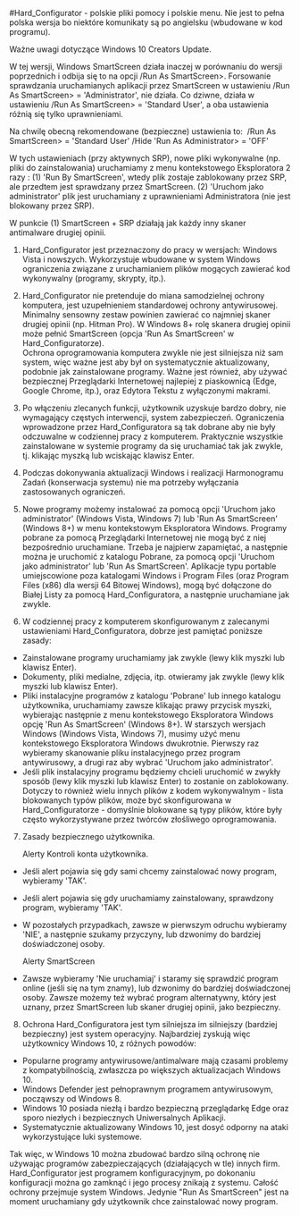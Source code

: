 #Hard_Configurator - polskie pliki pomocy i polskie menu. Nie jest to pełna polska wersja bo niektóre komunikaty są po angielsku (wbudowane w kod programu). 

Ważne uwagi dotyczące Windows 10 Creators Update.

W tej wersji, Windows SmartScreen działa inaczej w porównaniu do wersji poprzednich i odbija się to na opcji /Run As SmartScreen>. Forsowanie sprawdzania uruchamianych aplikacji przez SmartScreen w ustawieniu /Run As SmartScreen> = 'Administrator', nie działa. Co dziwne, działa w ustawieniu /Run As SmartScreen> = 'Standard User', a oba ustawienia różnią się tylko uprawnieniami.

Na chwilę obecną rekomendowane (bezpieczne) ustawienia to: 
/Run As SmartScreen> = 'Standard User'
/Hide 'Run As Administrator> = 'OFF'

W tych ustawieniach (przy aktywnych SRP), nowe pliki wykonywalne (np. pliki do zainstalowania) uruchamiamy z menu kontekstowego Eksploratora 2 razy :
(1) 'Run By SmartScreen', wtedy plik zostaje zablokowany przez SRP, ale przedtem jest sprawdzany przez SmartScreen.
(2) 'Uruchom jako administrator' plik jest uruchamiany z uprawnieniami Administratora (nie jest blokowany przez SRP).

W punkcie (1) SmartScreen + SRP działają jak każdy inny skaner antimalware drugiej opinii. 


1. Hard_Configurator jest przeznaczony do pracy w wersjach: Windows Vista i nowszych. Wykorzystuje wbudowane w system Windows ograniczenia związane z uruchamianiem plików mogących zawierać kod wykonywalny (programy, skrypty, itp.). 
 
2. Hard_Configurator nie pretenduje do miana samodzielnej ochrony komputera, jest uzupełnieniem standardowej ochrony antywirusowej. Minimalny sensowny zestaw powinien zawierać co najmniej skaner drugiej opinii (np. Hitman Pro). W Windows 8+ rolę skanera drugiej opinii może pełnić SmartScreen (opcja 'Run As SmartScreen' w Hard_Configuratorze).  
Ochrona oprogramowania komputera zwykle nie jest silniejsza niż sam system, więc ważne jest aby był on systematycznie aktualizowany, podobnie jak zainstalowane programy. 
Ważne jest również, aby używać bezpiecznej Przeglądarki Internetowej najlepiej z piaskownicą (Edge, Google Chrome, itp.), oraz Edytora Tekstu z wyłączonymi makrami. 

3. Po włączeniu zlecanych funkcji, użytkownik uzyskuje bardzo dobry, nie wymagający częstych interwencji, system zabezpieczeń. Ograniczenia wprowadzone przez Hard_Configuratora są tak dobrane aby nie były odczuwalne w codziennej pracy z komputerem. Praktycznie wszystkie zainstalowane w systemie programy da się uruchamiać tak jak zwykle, tj. klikając myszką lub wciskając klawisz Enter.  

4. Podczas dokonywania aktualizacji Windows i realizacji Harmonogramu Zadań (konserwacja systemu) nie ma potrzeby wyłączania zastosowanych ograniczeń. 
 
5. Nowe programy możemy instalować za pomocą opcji 'Uruchom jako administrator' (Windows Vista, Windows 7) lub 'Run As SmartScreen' (Windows 8+) w menu kontekstowym Eksploratora Windows. Programy pobrane za pomocą Przeglądarki Internetowej nie mogą być z niej bezpośrednio uruchamiane. Trzeba je najpierw zapamiętać, a następnie można je uruchomić z katalogu Pobrane, za pomocą opcji 'Uruchom jako administrator' lub 'Run As SmartScreen'. Aplikacje typu portable umiejscowione poza katalogami Windows i Program Files (oraz Program Files (x86) dla wersji 64 Bitowej Windows), mogą być dołączone do Białej Listy za pomocą Hard_Configuratora, a następnie uruchamiane jak zwykle.  

6. W codziennej pracy z komputerem skonfigurowanym z zalecanymi ustawieniami Hard_Configuratora, dobrze jest pamiętać poniższe zasady: 
* Zainstalowane programy uruchamiamy jak zwykle (lewy klik myszki lub klawisz Enter). 
* Dokumenty, pliki medialne, zdjęcia, itp. otwieramy jak zwykle (lewy klik myszki lub klawisz Enter). 
* Pliki instalacyjne programów z katalogu 'Pobrane' lub innego katalogu użytkownika, uruchamiamy zawsze klikając prawy przycisk myszki, wybierając następnie z menu kontekstowego Eksploratora Windows opcję 'Run As SmartScreen' (Windows 8+). W starszych wersjach Windows (Windows Vista, Windows 7), musimy użyć menu kontekstowego Eksploratora Windows dwukrotnie. Pierwszy raz wybieramy skanowanie pliku instalacyjnego przez program antywirusowy, a drugi raz aby wybrać 'Uruchom jako administrator'. 
* Jeśli plik instalacyjny programu będziemy chcieli uruchomić w zwykły sposób (lewy klik myszki lub klawisz Enter) to zostanie on zablokowany. Dotyczy to również wielu innych plików z kodem wykonywalnym - lista blokowanych typów plików, może być skonfigurowana w Hard_Configuratorze - domyślnie blokowane są typy plików, które były często wykorzystywane przez twórców złośliwego oprogramowania. 

7. Zasady bezpiecznego użytkownika.  

   Alerty Kontroli konta użytkownika. 
* Jeśli alert pojawia się gdy sami chcemy zainstalować nowy program, wybieramy 'TAK'. 
* Jeśli alert pojawia się gdy uruchamiamy zainstalowany, sprawdzony program, wybieramy 'TAK'. 
* W pozostałych przypadkach, zawsze w pierwszym odruchu wybieramy 'NIE', a następnie szukamy przyczyny, lub dzwonimy do bardziej doświadczonej osoby. 

   Alerty SmartScreen 
* Zawsze wybieramy 'Nie uruchamiaj' i staramy się sprawdzić program online (jeśli się na tym znamy), lub dzwonimy do bardziej doświadczonej osoby. Zawsze możemy też wybrać program alternatywny, który jest uznany, przez SmartScreen lub skaner drugiej opinii, jako bezpieczny. 

8. Ochrona Hard_Configuratora jest tym silniejsza im silniejszy (bardziej bezpieczny) jest system operacyjny. Najbardziej zyskują więc użytkownicy Windows 10, z różnych powodów:
* Popularne programy antywirusowe/antimalware mają czasami problemy z kompatybilnością, zwłaszcza po większych aktualizacjach Windows 10. 
* Windows Defender jest pełnoprawnym programem antywirusowym, począwszy od Windows 8. 
* Windows 10 posiada niezłą i bardzo bezpieczną przeglądarkę Edge oraz sporo niezłych i bezpiecznych Uniwersalnych Aplikacji.
* Systematycznie aktualizowany Windows 10, jest dosyć odporny na ataki wykorzystujące luki systemowe.

Tak więc, w Windows 10 można zbudować bardzo silną ochronę nie używając programów zabezpieczających (działających w tle) innych firm.
Hard_Configurator jest programem konfiguracyjnym, po dokonaniu konfiguracji można go zamknąć i jego procesy znikają z systemu. Całość ochrony przejmuje system Windows. Jedynie "Run As SmartScreen" jest na moment uruchamiany gdy użytkownik chce zainstalować nowy program.
